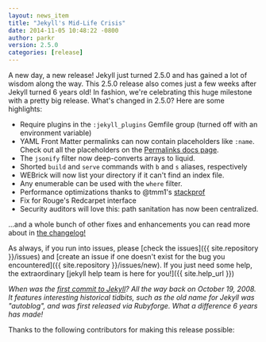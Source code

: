 ```yaml
---
layout: news_item
title: "Jekyll's Mid-Life Crisis"
date: 2014-11-05 10:48:22 -0800
author: parkr
version: 2.5.0
categories: [release]
---
```


A new day, a new release! Jekyll just turned 2.5.0 and has gained a lot of
wisdom along the way. This 2.5.0 release also comes just a few weeks after
Jekyll turned 6 years old! In fashion, we're celebrating this huge
milestone with a pretty big release. What's changed in 2.5.0? Here are some
highlights:

* Require plugins in the `:jekyll_plugins` Gemfile group (turned off with an environment variable)
* YAML Front Matter permalinks can now contain placeholders like `:name`. Check out all the placeholders on the [Permalinks docs page](/docs/permalinks/).
* The `jsonify` filter now deep-converts arrays to liquid.
* Shorted `build` and `serve` commands with `b` and `s` aliases, respectively
* WEBrick will now list your directory if it can't find an index file.
* Any enumerable can be used with the `where` filter.
* Performance optimizations thanks to @tmm1's [stackprof](https://github.com/tmm1/stackprof)
* Fix for Rouge's Redcarpet interface
* Security auditors will love this: path sanitation has now been centralized.

...and a whole bunch of other fixes and enhancements you can read more
about in [the changelog!](/docs/history/)

As always, if you run into issues, please [check the issues]({{ site.repository }}/issues)
and [create an issue if one doesn't exist for the bug you encountered]({{ site.repository }}/issues/new).
If you just need some help, the extraordinary [jekyll help team is here for
you!]({{ site.help_url }})

*When was the [first commit to Jekyll](https://github.com/jekyll/jekyll/commit/d189e05d236769c1e5594af9db4d6eacb86fc16e)?
All the way back on October 19, 2008. It features interesting historical
tidbits, such as the old name for Jekyll was "autoblog", and was first
released via Rubyforge. What a difference 6 years has made!*

Thanks to the following contributors for making this release possible:
